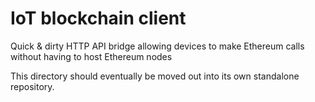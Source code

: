 # IoT blockchain client

Quick & dirty HTTP API bridge allowing devices to make Ethereum calls without having to host Ethereum nodes

This directory should eventually be moved out into its own standalone repository.


